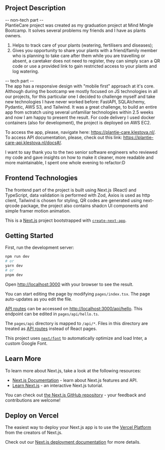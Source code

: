## Project Description
-- non-tech part --\
PlantieCare project was created as my graduation project at Mind Mingle Bootcamp. It solves several problems my friends and I have as plants owners. 
1. Helps to track care of your plants (watering, fertilisers and diseases);
2. Gives you opportunity to share your plants with a friend/family member who is planning to take care after them while you are travelling or absent, a caretaker does not need to register, they can simply scan a QR code or use a provided link to gain restricted access to your plants and log watering.

-- tech part --\
The app has a responsive design with "mobile first" approach at it's core.
Although during the bootcamp we mostly focused on JS technologies in all our projects, for this particular one I decided to challenge myself and take new technologies I have never worked before: FastAPI, SQLAlchemy, Pydantic, AWS S3, and Tailwind. It was a great challenge, to build an entire app from sctratch using several unfamiliar technologies within 2.5 weeks and now I am happy to present the result.
For code delivery I used docker containers (also for development), the project is deployed on AWS EC2.

To access the app, please, navigate here: https://plantie-care.klestova.nl/.
To access API documentation, please, check out this link: https://plantie-care-api.klestova.nl/docs#/.

I want to say thank you to the two senior software engineers who reviewed my code and gave insights on how to make it cleaner, more readable and more maintainable, I spent one whole evening to refactor:D

## Frontend Technologies
The frontend part of the project is built using Next.js (React) and TypeScript, data validation is performed with Zod, Axios is used as http client, Tailwind is chosen for styling, QR codes are generated using next-qrcode package, the project also contains shadcn UI components and simple framer motion animation.

This is a [Next.js](https://nextjs.org/) project bootstrapped with [`create-next-app`](https://github.com/vercel/next.js/tree/canary/packages/create-next-app).

## Getting Started

First, run the development server:

```bash
npm run dev
# or
yarn dev
# or
pnpm dev
```

Open [http://localhost:3000](http://localhost:3000) with your browser to see the result.

You can start editing the page by modifying `pages/index.tsx`. The page auto-updates as you edit the file.

[API routes](https://nextjs.org/docs/api-routes/introduction) can be accessed on [http://localhost:3000/api/hello](http://localhost:3000/api/hello). This endpoint can be edited in `pages/api/hello.ts`.

The `pages/api` directory is mapped to `/api/*`. Files in this directory are treated as [API routes](https://nextjs.org/docs/api-routes/introduction) instead of React pages.

This project uses [`next/font`](https://nextjs.org/docs/basic-features/font-optimization) to automatically optimize and load Inter, a custom Google Font.

## Learn More

To learn more about Next.js, take a look at the following resources:

- [Next.js Documentation](https://nextjs.org/docs) - learn about Next.js features and API.
- [Learn Next.js](https://nextjs.org/learn) - an interactive Next.js tutorial.

You can check out [the Next.js GitHub repository](https://github.com/vercel/next.js/) - your feedback and contributions are welcome!

## Deploy on Vercel

The easiest way to deploy your Next.js app is to use the [Vercel Platform](https://vercel.com/new?utm_medium=default-template&filter=next.js&utm_source=create-next-app&utm_campaign=create-next-app-readme) from the creators of Next.js.

Check out our [Next.js deployment documentation](https://nextjs.org/docs/deployment) for more details.
